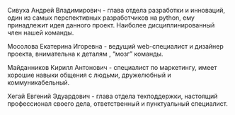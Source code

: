 Сивуха Андрей Владимирович - глава отдела разработки и инноваций, один из самых перспективных разработчиков на python, ему принадлежит идея данного проект. Наиболее дисциплинированный член нашей команды.

Мосолова Екатерина Игоревна - ведущий web-специалист и дизайнер проекта, внимательна к деталям , “мозг” команды.

Майданников Кирилл Антонович - специалист по маркетингу, имеет хорошие навыки общения с людьми, дружелюбный и коммуникабельный.

Хегай Евгений Эдуардович - глава отдела техподдержки, настоящий профессионал своего дела, ответственный и пунктуальный специалист.
                                                                           
